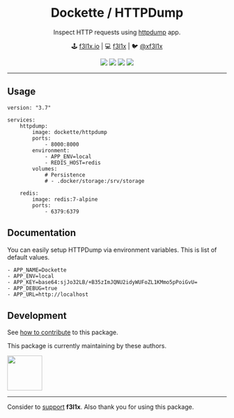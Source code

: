 <h1 align=center>Dockette / HTTPDump</h1>

<p align=center>
   Inspect HTTP requests using <a href="https://github.com/beyondcode/httpdump">httpdump</a> app.
</p>

<p align=center>
🕹 <a href="https://f3l1x.io">f3l1x.io</a> | 💻 <a href="https://github.com/f3l1x">f3l1x</a> | 🐦 <a href="https://twitter.com/xf3l1x">@xf3l1x</a>
</p>

<p align=center>
    <a href="https://hub.docker.com/r/dockette/httpdump/"><img src="https://img.shields.io/docker/stars/dockette/httpdump.svg?style=flat-square"></a>
    <a href="https://hub.docker.com/r/dockette/httpdump/"><img src="https://img.shields.io/docker/pulls/dockette/httpdump.svg?style=flat-square"></a>
    <a href="https://bit.ly/ctteg"><img src="https://img.shields.io/gitter/room/contributte/contributte.svg?style=flat-square"></a>
    <a href="https://github.com/sponsors/f3l1x"><img src="https://img.shields.io/badge/sponsor-me-brightgreen?style=flat-square"></a>
</p>

-----

## Usage

```
version: "3.7"

services:
    httpdump:
        image: dockette/httpdump
        ports:
            - 8000:8000
        environment:
            - APP_ENV=local
            - REDIS_HOST=redis
        volumes:
            # Persistence
            # - .docker/storage:/srv/storage

    redis:
        image: redis:7-alpine
        ports:
            - 6379:6379
```

## Documentation

You can easily setup HTTPDump via environment variables. This is list of default values.

```
- APP_NAME=Dockette
- APP_ENV=local
- APP_KEY=base64:sjJo32LB/+B35zImJQNU2idyWUFoZL1KMmo5pPoiGvU=
- APP_DEBUG=true
- APP_URL=http://localhost
```

## Development

See [how to contribute](https://contributte.org/contributing.html) to this package.

This package is currently maintaining by these authors.

<a href="https://github.com/f3l1x">
    <img width="80" height="80" src="https://avatars2.githubusercontent.com/u/538058?v=3&s=80">
</a>

-----

Consider to [support](https://github.com/sponsors/f3l1x) **f3l1x**. Also thank you for using this package.
